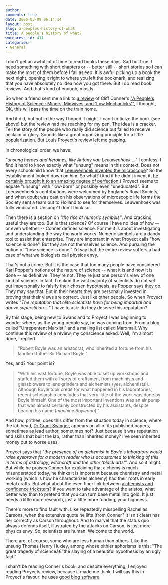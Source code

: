 ```yaml
---
author:
comments: true
date: 2006-03-09 06:14:14
layout: post
slug: a-peoples-history-of-what
title: A people's history of what?
wordpress_id: 411
categories:
- General
---
```


I don't get an awful lot of time to read books these days. Sad but true. I need something with short chapters or -- better still -- short stories so I can make the most of them before I fall asleep. It is awful picking up a book the next night, opening it right to where you left the bookmark, and realizing that you have absolutely no idea how you got there. But I do read book reviews. And that's kind of enough, mostly.

So when a friend sent me a link to [a review](http://www.swans.com/library/art12/lproy34.html) of Cliff Conner's ["A People's History of Science : Miners, Midwives, and 'Low Mechanicks'"](http://www.amazon.com/exec/obidos/redirect?tag=ws%26link_code=xm2%26camp=2025%26creative=165953%26path=http://www.amazon.com/gp/redirect.html%253fASIN=1560257482%2526tag=ws%2526lcode=xm2%2526cID=2025%2526ccmID=165953%2526location=/o/ASIN/1560257482%25253FSubscriptionId=02ZH6J1W0649DTNS6002), I thought, OK, this will pass the time on the train home.

And it did, but not in the way I hoped it might. I can't criticize the book (see above) but the review had me reaching for my pen. The idea is a cracker. Tell the story of the people who really did science but failed to receive acclaim or glory. Sounds like a great organizing principle for a little popularization. But Louis Proyect's review left me gasping.

In chronological order, we have:

_"unsung heroes and heroines, like Antony van Leeuwenhoek ..."_ I confess, I find it hard to know exactly what "unsung" means in this context. Does not every schoolchild know that [Leeuwenhoek invented the microscope](http://en.wikipedia.org/wiki/Anton_van_Leeuwenhoek)? So the establishment looked down on him. So what? (And if he didn't invent it, [he certainly brought it to an amazing degree of perfection](http://www.sciences.demon.co.uk/a-avl01.htm).) Proyect seems to equate "unsung" with "low-born" or possibly even "uneducated". But Leeuwenhoek's contributions were welcomed by England's Royal Society, and when doubt was cast on his observations of microscopic life forms the Society sent a team out to Holland to see for themselves. Leuwenhoek was fully vindicated. Unsung? I don't think so. 

Then there is a section on _"the rise of numeric symbols"_. And cracking useful they are too. But is that science? Of course I have no idea of how -- or even whether -- Conner defines science. For me it is about investigating and understanding the way the world works. Numeric symbols are a dandy tool to assist that enterprise. They are important in what Proyect calls "how science is done". But they are not themselves science. And pursuing the notion of "how science is done," I'd say that the entire review suffers a bad case of what we biologists call physics envy.

That's not a crime. But it is the case that too many people have considered Karl Popper's notions of the nature of science -- what it is and how it is done -- as definitive. They're not. They're just one person's view of one kind of science. In fact, I reckon the vast majority of scientists do not set out impersonally to falsify their chosen hypothesis, as Popper says they do. They may say that. But in their hearts they are personally invested in proving that their views are correct. Just like other people. So when Proyect writes "_The reputation that elite scientists have for being impartial and above superstition ..._" I have to ask: do they deserve this reputation?

By this stage, being new to Swans and to Proyect I was beginning to wonder where, as the young people say, he was coming from. From a blog called "Unrepentent Marxist," and a mailing list called Marxmail. Why continue this review of a review, my conscience asked. Well, I'm almost done, I replied.


> "Robert Boyle was an aristocrat, who inherited a fortune from his landlord father Sir Richard Boyle."

Yes, and? Your point is?


> "With his vast fortune, Boyle was able to set up workshops and staffed them with all sorts of craftsmen, from machinists and glassblowers to lens grinders and alchemists (yes, alchemists!). Although Boyle took credit for what happened in his laboratories, recent scholarship concludes that very little of the work was done by Boyle himself. One of the most important inventions was an air pump that was almost certainly constructed by his assistants, despite bearing his name (_machine Boyleana_)."

And how, prithee, does this differ from the situation today in science, where the lab head, [Dr Grant Swinger](http://www.sciencemag.org/cgi/content/short/298/5597/1299), appears on all of its published papers, sometimes as lead author, sometimes not? Just because it was reputation and skills that built the lab, rather than inherited money? I've seen inherited money put to worse uses.

Proyect says that _"the presence of an alchemist in Boyle's laboratory would raise eyebrows for a modern reader who is accustomed to thinking of this in terms of astrology, witchcraft and the other 'black arts'_". And so it might. But while he praises Conner for explaining that alchemy is much misunderstood today, he thinks it is important because chemistry and metal working (which is how he characterizes alchemy) had their roots in early metal crafts. But what about the even finer link between [alchemists and confidence tricksters](http://www.cafe-sci.org.uk/2004.html)? If you want to take advantage of the aristos, what better way than to pretend that you can turn base metal into gold. It just needs a little more research, just a little more funding, your highness.

There's more to find fault with. Like repeatedly misspelling Rachel as Carsons, when the extensive quote he lifts (from Conner? It isn't clear) has her correctly as Carson throughout. And to marvel that the status quo always defends itself, illustrated by the attacks on Carson, is just more physics envy. So, scientists are human. Welcome to the world. 

There are, of course, some who are less human than others. Like the unsung Thomas Henry Huxley, among whose pithier aphorisms is this: "The great tragedy of scienceâ€”the slaying of a beautiful hypothesis by an ugly fact."

I shan't be reading Conner's book, and despite everything, I enjoyed reading Proyects review, because it made me think. I will say this in Proyect's favour: he uses [good blog software](http://louisproyect.wordpress.com/).

